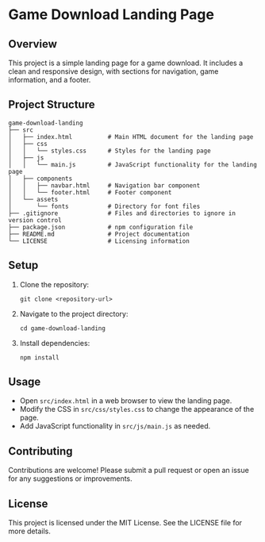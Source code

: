 # Game Download Landing Page

## Overview
This project is a simple landing page for a game download. It includes a clean and responsive design, with sections for navigation, game information, and a footer.

## Project Structure
```
game-download-landing
├── src
│   ├── index.html          # Main HTML document for the landing page
│   ├── css
│   │   └── styles.css      # Styles for the landing page
│   ├── js
│   │   └── main.js         # JavaScript functionality for the landing page
│   ├── components
│   │   ├── navbar.html     # Navigation bar component
│   │   └── footer.html     # Footer component
│   └── assets
│       └── fonts           # Directory for font files
├── .gitignore              # Files and directories to ignore in version control
├── package.json            # npm configuration file
├── README.md               # Project documentation
└── LICENSE                 # Licensing information
```

## Setup
1. Clone the repository:
   ```
   git clone <repository-url>
   ```
2. Navigate to the project directory:
   ```
   cd game-download-landing
   ```
3. Install dependencies:
   ```
   npm install
   ```

## Usage
- Open `src/index.html` in a web browser to view the landing page.
- Modify the CSS in `src/css/styles.css` to change the appearance of the page.
- Add JavaScript functionality in `src/js/main.js` as needed.

## Contributing
Contributions are welcome! Please submit a pull request or open an issue for any suggestions or improvements.

## License
This project is licensed under the MIT License. See the LICENSE file for more details.